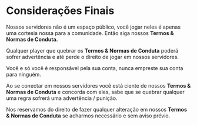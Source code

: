# Considerações Finais

Nossos servidores não é um espaço público, você jogar neles é apenas uma cortesia nossa para a comunidade. Então siga nossos **Termos & Normas de Conduta.**

Qualquer player que quebrar os **Termos & Normas de Conduta** poderá sofrer advertência e até perde o direito de jogar em nossos servidores.

Você e só você é responsável pela sua conta, nunca empreste sua conta para ninguém.

Ao se conectar em nossos servidores você está ciente de nossos **Termos & Normas de Conduta** e concorda com eles, sabe que se quebrar qualquer uma regra sofrerá uma advertência / punição.

Nos reservamos do direito de fazer qualquer alteração em nossos **Termos & Normas de Conduta** se acharmos necessário e sem aviso prévio.


